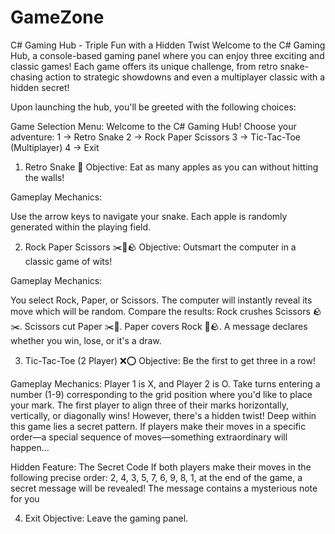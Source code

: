 # GameZone
 
C# Gaming Hub - Triple Fun with a Hidden Twist
Welcome to the C# Gaming Hub, a console-based gaming panel where you can enjoy three exciting and classic games! Each game offers its unique challenge, from retro snake-chasing action to strategic showdowns and even a multiplayer classic with a hidden secret!

Upon launching the hub, you'll be greeted with the following choices:

Game Selection Menu:
Welcome to the C# Gaming Hub! Choose your adventure:
1 -> Retro Snake
2 -> Rock Paper Scissors
3 -> Tic-Tac-Toe (Multiplayer)
4 -> Exit




1. Retro Snake 🐍
Objective: Eat as many apples as you can without hitting the walls!

Gameplay Mechanics:

Use the arrow keys to navigate your snake.
Each apple is randomly generated within the playing field.




2. Rock Paper Scissors ✂️📄🪨
Objective: Outsmart the computer in a classic game of wits!

Gameplay Mechanics:

You select Rock, Paper, or Scissors.
The computer will instantly reveal its move which will be random.
Compare the results:
Rock crushes Scissors 🪨✂️.
Scissors cut Paper ✂️📄.
Paper covers Rock 📄🪨.
A message declares whether you win, lose, or it's a draw.




3. Tic-Tac-Toe (2 Player) ❌⭕
Objective: Be the first to get three in a row!

Gameplay Mechanics:
Player 1 is X, and Player 2 is O.
Take turns entering a number (1-9) corresponding to the grid position where you'd like to place your mark.
The first player to align three of their marks horizontally, vertically, or diagonally wins!
However, there's a hidden twist! Deep within this game lies a secret pattern. If players make their moves in a specific order—a special sequence of moves—something extraordinary will happen...

Hidden Feature: The Secret Code
If both players make their moves in the following precise order: 2, 4, 3, 5, 7, 6, 9, 8, 1, at the end of the game, a secret message will be revealed! The message contains a mysterious note for you


4. Exit
Objective: Leave the gaming panel.
